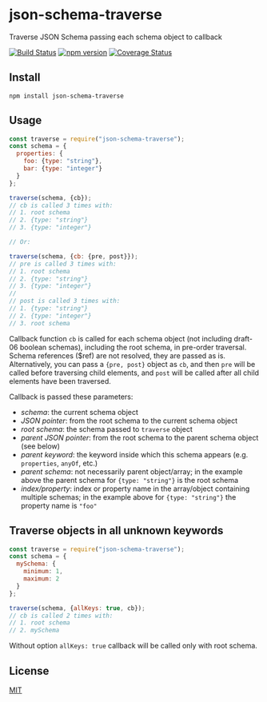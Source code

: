 # json-schema-traverse
Traverse JSON Schema passing each schema object to callback

[![Build Status](https://travis-ci.org/epoberezkin/json-schema-traverse.svg?branch=master)](https://travis-ci.org/epoberezkin/json-schema-traverse)
[![npm version](https://badge.fury.io/js/json-schema-traverse.svg)](https://www.npmjs.com/package/json-schema-traverse)
[![Coverage Status](https://coveralls.io/repos/github/epoberezkin/json-schema-traverse/badge.svg?branch=master)](https://coveralls.io/github/epoberezkin/json-schema-traverse?branch=master)


## Install

```
npm install json-schema-traverse
```


## Usage

```javascript
const traverse = require("json-schema-traverse");
const schema = {
  properties: {
    foo: {type: "string"},
    bar: {type: "integer"}
  }
};

traverse(schema, {cb});
// cb is called 3 times with:
// 1. root schema
// 2. {type: "string"}
// 3. {type: "integer"}

// Or:

traverse(schema, {cb: {pre, post}});
// pre is called 3 times with:
// 1. root schema
// 2. {type: "string"}
// 3. {type: "integer"}
//
// post is called 3 times with:
// 1. {type: "string"}
// 2. {type: "integer"}
// 3. root schema

```

Callback function `cb` is called for each schema object (not including draft-06 boolean schemas), including the root schema, in pre-order traversal. Schema references ($ref) are not resolved, they are passed as is.  Alternatively, you can pass a `{pre, post}` object as `cb`, and then `pre` will be called before traversing child elements, and `post` will be called after all child elements have been traversed.

Callback is passed these parameters:

- _schema_: the current schema object
- _JSON pointer_: from the root schema to the current schema object
- _root schema_: the schema passed to `traverse` object
- _parent JSON pointer_: from the root schema to the parent schema object (see below)
- _parent keyword_: the keyword inside which this schema appears (e.g. `properties`, `anyOf`, etc.)
- _parent schema_: not necessarily parent object/array; in the example above the parent schema for `{type: "string"}` is the root schema
- _index/property_: index or property name in the array/object containing multiple schemas; in the example above for `{type: "string"}` the property name is `"foo"`


## Traverse objects in all unknown keywords

```javascript
const traverse = require("json-schema-traverse");
const schema = {
  mySchema: {
    minimum: 1,
    maximum: 2
  }
};

traverse(schema, {allKeys: true, cb});
// cb is called 2 times with:
// 1. root schema
// 2. mySchema
```

Without option `allKeys: true` callback will be called only with root schema.


## License

[MIT](https://github.com/epoberezkin/json-schema-traverse/blob/master/LICENSE)
